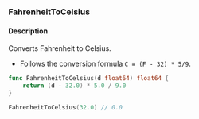 ### FahrenheitToCelsius

#### Description

Converts Fahrenheit to Celsius.

- Follows the conversion formula `C = (F - 32) * 5/9`.

```go
func FahrenheitToCelsius(d float64) float64 {
	return (d - 32.0) * 5.0 / 9.0
}
```

```go
FahrenheitToCelsius(32.0) // 0.0
```
